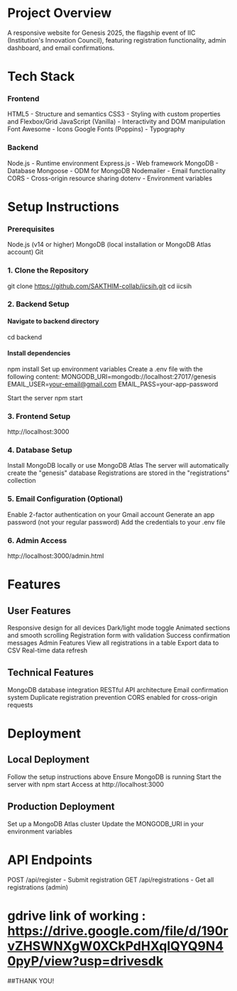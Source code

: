 # Project Overview
A responsive website for Genesis 2025, the flagship event of IIC (Institution's Innovation Council), featuring registration functionality, admin dashboard, and email confirmations.
# Tech Stack
### Frontend
HTML5 - Structure and semantics
CSS3 - Styling with custom properties and Flexbox/Grid
JavaScript (Vanilla) - Interactivity and DOM manipulation
Font Awesome - Icons
Google Fonts (Poppins) - Typography

### Backend
Node.js - Runtime environment
Express.js - Web framework
MongoDB - Database
Mongoose - ODM for MongoDB
Nodemailer - Email functionality
CORS - Cross-origin resource sharing
dotenv - Environment variables

# Setup Instructions
### Prerequisites
Node.js (v14 or higher)
MongoDB (local installation or MongoDB Atlas account)
Git

### 1. Clone the Repository
git clone https://github.com/SAKTHIM-collab/iicsih.git
cd iicsih
### 2. Backend Setup
#### Navigate to backend directory
cd backend
#### Install dependencies
npm install
Set up environment variables
Create a .env file with the following content:
MONGODB_URI=mongodb://localhost:27017/genesis
EMAIL_USER=your-email@gmail.com
EMAIL_PASS=your-app-password

Start the server
npm start

### 3. Frontend Setup
http://localhost:3000

### 4. Database Setup
Install MongoDB locally or use MongoDB Atlas
The server will automatically create the "genesis" database
Registrations are stored in the "registrations" collection

### 5. Email Configuration (Optional)
Enable 2-factor authentication on your Gmail account
Generate an app password (not your regular password)
Add the credentials to your .env file

### 6. Admin Access
http://localhost:3000/admin.html

# Features
## User Features
Responsive design for all devices
Dark/light mode toggle
Animated sections and smooth scrolling
Registration form with validation
Success confirmation messages
Admin Features
View all registrations in a table
Export data to CSV
Real-time data refresh
## Technical Features
MongoDB database integration
RESTful API architecture
Email confirmation system
Duplicate registration prevention
CORS enabled for cross-origin requests

# Deployment
## Local Deployment
Follow the setup instructions above
Ensure MongoDB is running
Start the server with npm start
Access at http://localhost:3000

## Production Deployment
Set up a MongoDB Atlas cluster
Update the MONGODB_URI in your environment variables

# API Endpoints
POST /api/register - Submit registration
GET /api/registrations - Get all registrations (admin)

# gdrive link of working : https://drive.google.com/file/d/190rvZHSWNXgW0XCkPdHXqlQYQ9N40pyP/view?usp=drivesdk

##THANK YOU!
